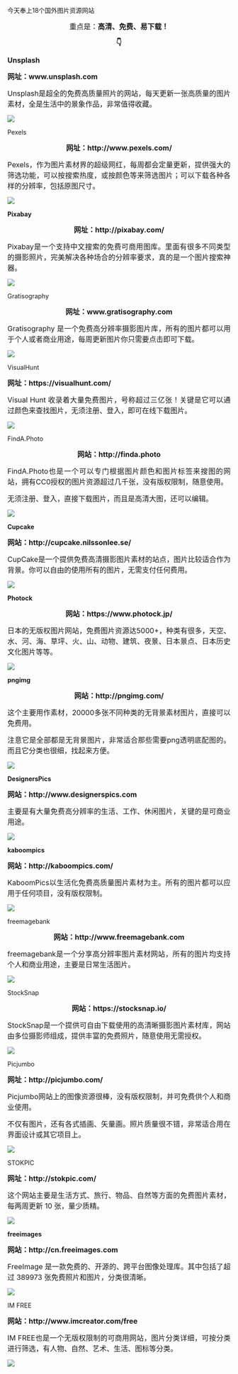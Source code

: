 今天奉上18个国外图片资源网站
<p style="text-align: center;"><span style="font-size: 16px;">重点是：<span><strong>高清、免费、易下载！</strong></span></span></p> 
<p style="text-align: center;"><span style="font-size: 16px;"><strong>👇</strong></span></p> 
<p><strong><span style="font-size: 16px;">Unsplash </span></strong></p> 
<p><strong><span style="font-size: 16px;">网址：www.unsplash.com</span></strong></p> 
<p style="text-align: justify;"><span style="font-size: 16px;">Unsplash是超全的免费高质量照片的网站，每天更新一张高质量的图片素材，全是生活中的景象作品，非常值得收藏。</span></p> 
<p style="text-align: justify;"><img src="http://5b0988e595225.cdn.sohucs.com/images/20171126/839555ee656146628aec5958ee43f9dd.jpeg"></p> 
<p>Pexels </p> 
<p style="text-align: center;"><strong><span style="font-size: 16px;">网址：http://www.pexels.com/</span></strong><span style="font-size: 16px;"></span></p> 
<p style="text-align: justify;"><span style="font-size: 16px;">Pexels，作为图片素材界的超级网红，每周都会定量更新，提供强大的筛选功能，可以按搜索热度，或按颜色等来筛选图片；可以下载各种各样的分辨率，包括原图尺寸。</span></p> 
<p style="text-align: justify;"><img src="http://5b0988e595225.cdn.sohucs.com/images/20171126/1d638079338d430ba6f2dc06472c147a.jpeg"></p> 
<p><strong>Pixabay </strong></p> 
<p style="text-align: center;"><strong><span style="font-size: 16px;">网址：http://pixabay.com/</span></strong><span style="font-size: 16px;"></span></p> 
<p style="text-align: justify;"><span style="font-size: 16px;">Pixabay是一个支持中文搜索的免费可商用图库。里面有很多不同类型的摄影照片，完美解决各种场合的分辨率要求，真的是一个图片搜索神器。</span></p> 
<p style="text-align: justify;"><img src="http://5b0988e595225.cdn.sohucs.com/images/20171126/33b565054f664a188c09ce88a81c5e2e.jpeg"></p> 
<p>Gratisography </p> 
<p style="text-align: center;"><strong><span style="font-size: 16px;">网址：www.gratisography.com　</span></strong></p> 
<p style="text-align: justify;"><span style="font-size: 16px;">Gratisography 是一个免费高分辨率摄影图片库，所有的图片都可以用于个人或者商业用途，每周更新图片你只需要点击即可下载。</span></p> 
<p style="text-align: justify;"><img src="http://5b0988e595225.cdn.sohucs.com/images/20171126/0169afd0ec324e8c8bccc4d273baa00a.jpeg"></p> 
<p>VisualHunt </p> 
<p><strong><span style="font-size: 16px;">网址：https://visualhunt.com/</span></strong><span style="font-size: 16px;"></span></p> 
<p style="text-align: justify;"><span style="font-size: 16px;">Visual Hunt 收录着大量免费图片，号称超过三亿张！关键是它可以通过颜色来查找图片，无须注册、登入，即可在线下载图片。</span></p> 
<p style="text-align: justify;"><img src="http://5b0988e595225.cdn.sohucs.com/images/20171126/14877c9702c14c259d17fa4cf7b9998c.jpeg"></p> 
<p>FindA.Photo </p> 
<p style="text-align: center;"><strong><span style="font-size: 16px;">网站：http://finda.photo</span></strong></p> 
<p style="text-align: justify;"><span style="font-size: 16px;">FindA.Photo也是一个可以专门根据图片颜色和图片标签来搜图的网站，拥有CC0授权的图片资源超过几千张，没有版权限制，随意使用。</span></p> 
<p style="text-align: justify;"><span style="font-size: 16px;">无须注册、登入，直接下载图片，而且是高清大图，还可以编辑。</span></p> 
<p style="text-align: justify;"><img src="http://5b0988e595225.cdn.sohucs.com/images/20171126/e174e202bec84add8c719c8eaf6ff38d.jpeg"></p> 
<p><strong>Cupcake</strong></p> 
<p><strong><span style="font-size: 16px;">网站：http://cupcake.nilssonlee.se/</span></strong></p> 
<p style="text-align: justify;"><span style="font-size: 16px;">CupCake是一个提供免费高清摄影图片素材的站点，图片比较适合作为背景。你可以自由的使用所有的图片，无需支付任何费用。</span></p> 
<p style="text-align: justify;"><img src="http://5b0988e595225.cdn.sohucs.com/images/20171126/33108e4934494abaa8ef2e212aaee370.jpeg"></p> 
<p><strong>Photock </strong></p> 
<p style="text-align: center;"><strong><span style="font-size: 16px;">网站：https://www.photock.jp/</span></strong><span style="font-size: 16px;"></span></p> 
<p style="text-align: justify;"><span style="font-size: 16px;">日本的无版权图片网站，免费图片资源达5000+，种类有很多，天空、水、河、海、草坪、火、山、动物、建筑、夜景、日本景点、日本历史文化图片等等。</span></p> 
<p style="text-align: justify;"><img src="http://5b0988e595225.cdn.sohucs.com/images/20171126/8feaf253758941a2be027b20ddd04fd2.jpeg"></p> 
<p><strong>pngimg </strong></p> 
<p style="text-align: center;"><strong><span style="font-size: 16px;">网站：http://pngimg.com/</span></strong></p> 
<p style="text-align: justify;"><span style="font-size: 16px;">这个主要用作素材，20000多张不同种类的无背景素材图片，直接可以免费用。</span></p> 
<p style="text-align: justify;"><span style="font-size: 16px;">注意它是全部都是无背景图片，非常适合那些需要png透明底配图的。而且它分类也很细，找起来方便。</span></p> 
<p style="text-align: justify;"><img src="http://5b0988e595225.cdn.sohucs.com/images/20171126/6cbbcb647abe4786b3f085ae292f3044.jpeg"></p> 
<p><strong>DesignersPics </strong></p> 
<p><strong><span style="font-size: 16px;">网站：http://www.designerspics.com</span></strong><span style="font-size: 16px;"></span></p> 
<p style="text-align: justify;"><span style="font-size: 16px;">主要是有大量免费高分辨率的生活、工作、休闲图片，关键的是可商业用途。</span></p> 
<p style="text-align: justify;"><img src="http://5b0988e595225.cdn.sohucs.com/images/20171126/1fd64257a14f4fdea2743933f103cd00.jpeg"></p> 
<p><strong>kaboompics </strong></p> 
<p><strong><span style="font-size: 16px;">网站：http://kaboompics.com/</span></strong></p> 
<p style="text-align: justify;"><span style="font-size: 16px;">KaboomPics以生活化免费高质量图片素材为主。所有的图片都可以应用于任何项目，没有版权限制。</span></p> 
<p style="text-align: justify;"><img src="http://5b0988e595225.cdn.sohucs.com/images/20171126/3dd66f359ea54558a4bc9e950e662b3f.jpeg"></p> 
<p>freemagebank </p> 
<p style="text-align: center;"><strong><span style="font-size: 16px;">网站：http://www.freemagebank.com</span></strong></p> 
<p style="text-align: justify;"><span style="font-size: 16px;">freemagebank是一个分享高分辨率图片素材网站，所有的图片均支持个人和商业用途，主要是日常生活图片。</span></p> 
<p style="text-align: justify;"><img src="http://5b0988e595225.cdn.sohucs.com/images/20171126/37dedbb2b1f940ccadf03e86959e22c9.jpeg"></p> 
<p>StockSnap </p> 
<p style="text-align: center;"><strong><span style="font-size: 16px;">网站：https://stocksnap.io/</span></strong></p> 
<p style="text-align: justify;"><span style="font-size: 16px;">StockSnap是一个提供可自由下载使用的高清晰摄影图片素材库，网站由多位摄影师组成，提供丰富的免费照片，随意使用无需授权。</span></p> 
<p style="text-align: justify;"><img src="http://5b0988e595225.cdn.sohucs.com/images/20171126/8a3e9cfe6fb44e369d4fce5771bc38c0.jpeg"></p> 
<p>Picjumbo </p> 
<p><strong><span style="font-size: 16px;">网址：http://picjumbo.com/</span></strong><span style="font-size: 16px;"></span></p> 
<p style="text-align: justify;"><span style="font-size: 16px;">Picjumbo网站上的图像资源很棒，没有版权限制，并可免费供个人和商业使用。</span></p> 
<p style="text-align: justify;"><span style="font-size: 16px;">不仅有图片，还有各式插画、矢量画。照片质量很不错，非常适合用在界面设计或其它项目上。</span></p> 
<p style="text-align: justify;"><img src="http://5b0988e595225.cdn.sohucs.com/images/20171126/20ef4da9002942cab69c979b5e812858.jpeg"></p> 
<p>STOKPIC </p> 
<p><strong><span style="font-size: 16px;">网址：http://stokpic.com/</span></strong><span style="font-size: 16px;"></span></p> 
<p style="text-align: justify;"><span style="font-size: 16px;">这个网站主要是生活方式、旅行、物品、自然等方面的免费图片素材，每两周更新 10 张，量少质精。</span></p> 
<p style="text-align: justify;"><img src="http://5b0988e595225.cdn.sohucs.com/images/20171126/278cacdd7689452ca58d925b7452607a.jpeg"></p> 
<p><strong>freeimages</strong></p> 
<p><strong><span style="font-size: 16px;">网站：http://cn.freeimages.com</span></strong></p> 
<p style="text-align: justify;"><span style="font-size: 16px;">FreeImage 是一款免费的、开源的、跨平台图像处理库。其中包括了超过 389973 张免费照片和图片，分类很清晰。</span></p> 
<p style="text-align: justify;"><img src="http://5b0988e595225.cdn.sohucs.com/images/20171126/d54d6b01874c4b59ba2e1397e217daff.jpeg"></p> 
<p>IM FREE <span></span></p> 
<p><strong><span style="font-size: 16px;">网站：http://www.imcreator.com/free</span></strong></p> 
<p style="text-align: justify;"><span style="font-size: 16px;">IM FREE也是一个无版权限制的可商用网站，图片分类详细，可按分类进行筛选，有人物、自然、艺术、生活、图标等分类。</span></p> 
<p style="text-align: justify;"><img src="http://5b0988e595225.cdn.sohucs.com/images/20171126/7b5ff093399c48708c74144c170fd53c.jpeg"></p> 
